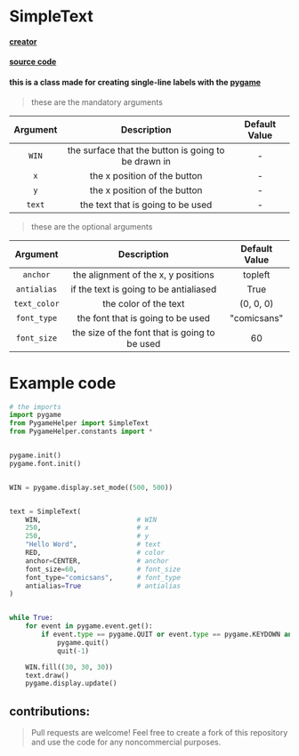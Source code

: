 # SimpleText

#### [creator](https://github.com/Emc2356)
#### [source code](https://github.com/Emc2356/Pygame-Widgets)

#### this is a class made for creating single-line labels with the [pygame](https://www.pygame.org)
> these are the mandatory arguments

| Argument | Description | Default Value |
|:----------:|:-------------:|:---------------:|
| `WIN` | the surface that the button is going to be drawn in | - |
| `x` | the x position of the button | - |
| `y` | the x position of the button | - |
| `text` | the text that is going to be used | - |
> these are the optional arguments

| Argument | Description | Default Value |
|:----------:|:-------------:|:---------------:|
| `anchor` | the alignment of the x, y positions | topleft | 
| `antialias` | if the text is going to be antialiased | True |
| `text_color` | the color of the text | (0, 0, 0) |
| `font_type` | the font that is going to be used | "comicsans" |
| `font_size` | the size of the font that is going to be used | 60 |

# Example code
```python
# the imports
import pygame
from PygameHelper import SimpleText
from PygameHelper.constants import *


pygame.init()
pygame.font.init()


WIN = pygame.display.set_mode((500, 500))


text = SimpleText(
    WIN,                        # WIN
    250,                        # x
    250,                        # y
    "Hello Word",               # text
    RED,                        # color
    anchor=CENTER,              # anchor
    font_size=60,               # font_size
    font_type="comicsans",      # font_type
    antialias=True              # antialias
)


while True:
    for event in pygame.event.get():
        if event.type == pygame.QUIT or event.type == pygame.KEYDOWN and event.key == pygame.K_ESCAPE:
            pygame.quit()
            quit(-1)

    WIN.fill((30, 30, 30))
    text.draw()
    pygame.display.update()
```

contributions:
---
> Pull requests are welcome!
> Feel free to create a fork of this repository and use the code for any noncommercial purposes.